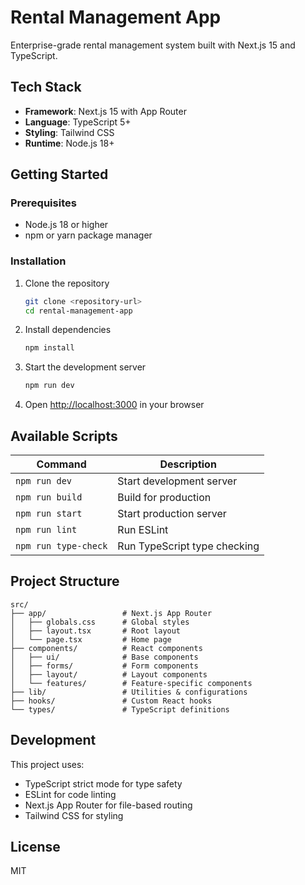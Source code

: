 # Rental Management App

Enterprise-grade rental management system built with Next.js 15 and TypeScript.

## Tech Stack

- **Framework**: Next.js 15 with App Router
- **Language**: TypeScript 5+
- **Styling**: Tailwind CSS
- **Runtime**: Node.js 18+

## Getting Started

### Prerequisites

- Node.js 18 or higher
- npm or yarn package manager

### Installation

1. Clone the repository
   ```bash
   git clone <repository-url>
   cd rental-management-app
   ```

2. Install dependencies
   ```bash
   npm install
   ```

3. Start the development server
   ```bash
   npm run dev
   ```

4. Open [http://localhost:3000](http://localhost:3000) in your browser

## Available Scripts

| Command | Description |
|---------|-------------|
| `npm run dev` | Start development server |
| `npm run build` | Build for production |
| `npm run start` | Start production server |
| `npm run lint` | Run ESLint |
| `npm run type-check` | Run TypeScript type checking |

## Project Structure

```
src/
├── app/                 # Next.js App Router
│   ├── globals.css      # Global styles
│   ├── layout.tsx       # Root layout
│   └── page.tsx         # Home page
├── components/          # React components
│   ├── ui/              # Base components
│   ├── forms/           # Form components
│   ├── layout/          # Layout components
│   └── features/        # Feature-specific components
├── lib/                 # Utilities & configurations
├── hooks/               # Custom React hooks
└── types/               # TypeScript definitions
```

## Development

This project uses:

- TypeScript strict mode for type safety
- ESLint for code linting
- Next.js App Router for file-based routing
- Tailwind CSS for styling

## License

MIT